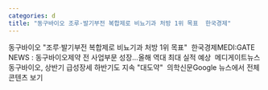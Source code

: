 ```yaml
---
categories: d
title: "동구바이오 조루·발기부전 복합제로 비뇨기과 처방 1위 목표  한국경제"
---
```

동구바이오 "조루·발기부전 복합제로 비뇨기과 처방 1위 목표"&nbsp;&nbsp;한국경제MEDI:GATE NEWS : 동구바이오제약 전 사업부문 성장…올해 역대 최대 실적 예상&nbsp;&nbsp;메디게이트뉴스동구바이오, 상반기 급성장세 하반기도 지속 "대도약"&nbsp;&nbsp;의학신문Google 뉴스에서 전체 콘텐츠 보기